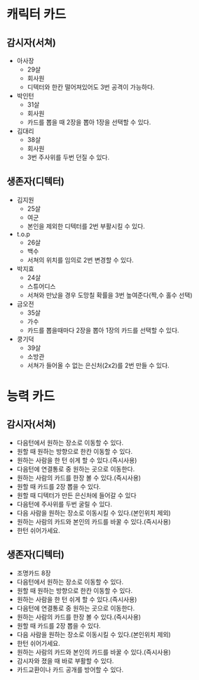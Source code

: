 # 캐릭터 카드
## 감시자(서쳐) 
  * 아사장
    * 29살
    * 회사원
    * 디텍터와 한칸 떨어져있어도 3번 공격이 가능하다.
  * 박인턴
    * 31살
    * 회사원
    * 카드를 뽑을 때 2장을 뽑아 1장을 선택할 수 있다.
  * 김대리
    * 38살
    * 회사원
    * 3번 주사위를 두번 던질 수 있다.
## 생존자(디텍터)
  * 김지원
    * 25살
    * 여군
    * 본인을 제외한 디텍터를 2번 부활시킬 수 있다.
  * t.o.p
    * 26살
    * 백수
    * 서쳐의 위치를 임의로 2번 변경할 수 있다.
  * 박지효
    * 24살
    * 스튜어디스
    * 서쳐와 만났을 경우 도망칠 확률을 3번 높여준다(짝,수 홀수 선택) 
  * 금오전
    * 35살
    * 가수
    * 카드를 뽑을때마다 2장을 뽑아 1장의 카드를 선택할 수 있다. 
  * 쿵기덕
    * 39살
    * 소방관
    * 서쳐가 들어올 수 없는 은신처(2x2)를 2번 만들 수 있다.
# 능력 카드
## 감시자(서쳐)
  * 다음턴에서 원하는 장소로 이동할 수 있다.
  * 원할 때 원하는 방향으로 한칸 이동할 수 있다.
  * 원하는 사람을 한 턴 쉬게 할 수 있다.(즉시사용)
  * 다음턴에 연결통로 중 원하는 곳으로 이동한다.
  * 원하는 사람의 카드를 한장 볼 수 있다.(즉시사용)
  * 원할 때 카드를 2장 뽑을 수 있다.
  * 원할 때 디텍터가 만든 은신처에 들어갈 수 있다
  * 다음턴에 주사위를 두번 굴릴 수 있다.
  * 다음 사람을 원하는 장소로 이동시킬 수 있다.(본인위치 제외)
  * 원하는 사람의 카드와 본인의 카드를 바꿀 수 있다.(즉시사용)
  * 한턴 쉬어가세요.
## 생존자(디텍터)
  * 조명카드 8장
  * 다음턴에서 원하는 장소로 이동할 수 있다.
  * 원할 때 원하는 방향으로 한칸 이동할 수 있다.
  * 원하는 사람을 한 턴 쉬게 할 수 있다.(즉시사용)
  * 다음턴에 연결통로 중 원하는 곳으로 이동한다.
  * 원하는 사람의 카드를 한장 볼 수 있다.(즉시사용)
  * 원할 때 카드를 2장 뽑을 수 있다.
  * 다음 사람을 원하는 장소로 이동시킬 수 있다.(본인위치 제외)
  * 한턴 쉬어가세요.
  * 원하는 사람의 카드와 본인의 카드를 바꿀 수 있다.(즉시사용)
  * 감시자와 졌을 때 바로 부활할 수 있다.
  * 카드교환이나 카드 공개를 방어할 수 있다.


 
